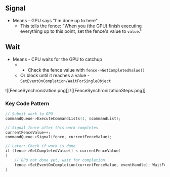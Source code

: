 ## Signal

- Means - GPU says "I'm done up to here"
	- This tells the fence: "When you (the GPU) finish executing everything up to this point, set the fence's value to `value`."

## Wait

- Means - CPU waits for the GPU to catchup
	- - Check the fence value with `fence->GetCompletedValue()`
	- Or block until it reaches a value - `SetEventOnCompletion/WaitForSingleObject`

![[FenceSynchronization.png]]
![[FenceSynchronizationSteps.png]]
### Key Code Pattern

```cpp
// Submit work to GPU 
commandQueue->ExecuteCommandLists(1, &commandList); 

// Signal fence after this work completes 
currentFenceValue++; 
commandQueue->Signal(fence, currentFenceValue);

// Later: Check if work is done
if (fence->GetCompletedValue() < currentFenceValue) 
{
	// GPU not done yet, wait for completion 
	fence->SetEventOnCompletion(currentFenceValue, eventHandle); WaitForSingleObject(eventHandle, INFINITE); 
}
```